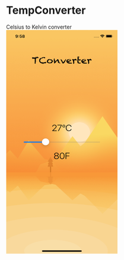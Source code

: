 # TempConverter
Celsius to Kelvin converter\
<img src="https://raw.githubusercontent.com/zappGit/TempConverter/main/Simulator%20Screen%20Shot%20-%20iPhone%2011%20-%202021-08-09%20at%2021.58.00.png" width="300" height="600">
